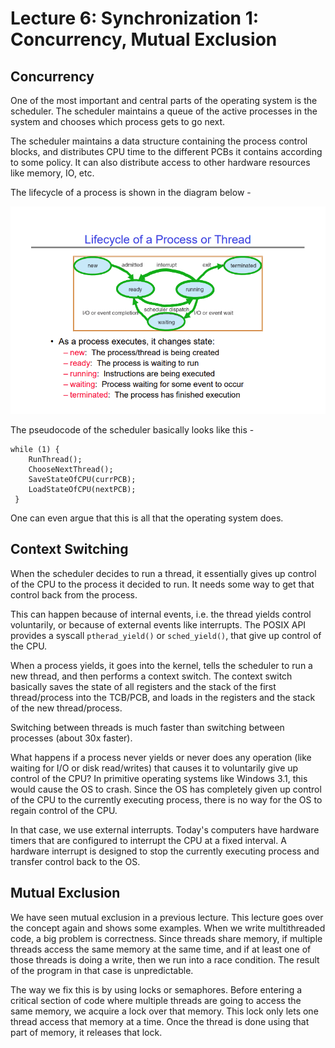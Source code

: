 # Lecture 6: Synchronization 1: Concurrency, Mutual Exclusion

## Concurrency
One of the most important and central parts of the operating system is the scheduler.
The scheduler maintains a queue of the active processes in the system and chooses which
process gets to go next.

The scheduler maintains a data structure containing the process control blocks, and distributes
CPU time to the different PCBs it contains according to some policy. It can also distribute
access to other hardware resources like memory, IO, etc.

The lifecycle of a process is shown in the diagram below -

<img src="media/lec6-1.png" alt="Lifecycle of a process/thread">

The pseudocode of the scheduler basically looks like this -

```
while (1) {
    RunThread();
    ChooseNextThread();
    SaveStateOfCPU(currPCB);
    LoadStateOfCPU(nextPCB);
 }
```

One can even argue that this is all that the operating system does.

## Context Switching
When the scheduler decides to run a thread, it essentially gives up control of the CPU 
to the process it decided to run. It needs some way to get that control back from the process.

This can happen because of internal events, i.e. the thread yields control voluntarily, or
because of external events like interrupts. The POSIX API provides a syscall `ptherad_yield()`
or `sched_yield()`, that give up control of the CPU.

When a process yields, it goes into the kernel, tells the scheduler to run a new thread, and then 
performs a context switch. The context switch basically saves the state of all registers and the stack
of the first thread/process into the TCB/PCB, and loads in the registers and the stack of the 
new thread/process.

Switching between threads is much faster than switching between processes (about 30x faster).

What happens if a process never yields or never does any operation (like waiting for I/O or 
disk read/writes) that causes it to voluntarily give up control of the CPU? In primitive 
operating systems like Windows 3.1, this would cause the OS to crash. Since the OS has 
completely given up control of the CPU to the currently executing process, there is no way
for the OS to regain control of the CPU.

In that case, we use external interrupts. Today's computers have hardware timers that are
configured to interrupt the CPU at a fixed interval. A hardware interrupt is designed to 
stop the currently executing process and transfer control back to the OS.

## Mutual Exclusion
We have seen mutual exclusion in a previous lecture. This lecture goes over the concept
again and shows some examples. When we write multithreaded code, a big problem is 
correctness. Since threads share memory, if multiple threads access the same memory at
the same time, and if at least one of those threads is doing a write, then we run into
a race condition. The result of the program in that case is unpredictable.

The way we fix this is by using locks or semaphores. Before entering a critical section
of code where multiple threads are going to access the same memory, we acquire a lock
over that memory. This lock only lets one thread access that memory at a time. Once
the thread is done using that part of memory, it releases that lock.